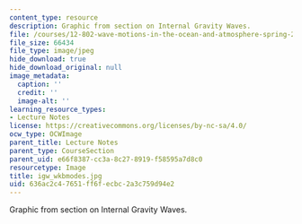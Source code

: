 ```yaml
---
content_type: resource
description: Graphic from section on Internal Gravity Waves.
file: /courses/12-802-wave-motions-in-the-ocean-and-atmosphere-spring-2004/636ac2c47651ff6fecbc2a3c759d94e2_igw_wkbmodes.jpg
file_size: 66434
file_type: image/jpeg
hide_download: true
hide_download_original: null
image_metadata:
  caption: ''
  credit: ''
  image-alt: ''
learning_resource_types:
- Lecture Notes
license: https://creativecommons.org/licenses/by-nc-sa/4.0/
ocw_type: OCWImage
parent_title: Lecture Notes
parent_type: CourseSection
parent_uid: e66f8387-cc3a-8c27-8919-f58595a7d8c0
resourcetype: Image
title: igw_wkbmodes.jpg
uid: 636ac2c4-7651-ff6f-ecbc-2a3c759d94e2
---
```

Graphic from section on Internal Gravity Waves.